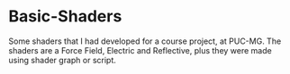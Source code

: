 # Basic-Shaders
Some shaders that I had developed for a course project, at PUC-MG. The shaders are a Force Field, Electric and Reflective, plus they were made using shader graph or script.

